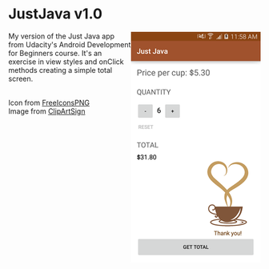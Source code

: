# JustJava v1.0
<img align="right" src="https://github.com/Anna-Liu/JustJava/blob/Version1/preview.png?raw=true">My version of the Just Java app from Udacity's Android Development for Beginners course. It's an exercise in view styles and onClick methods creating a simple total screen.

<br>Icon from [FreeIconsPNG](www.freeiconspng.com)
<br>Image from [ClipArtSign](www.clipartsign.com)
